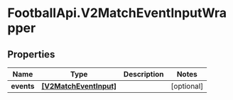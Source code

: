 # FootballApi.V2MatchEventInputWrapper

## Properties
Name | Type | Description | Notes
------------ | ------------- | ------------- | -------------
**events** | [**[V2MatchEventInput]**](V2MatchEventInput.md) |  | [optional] 
